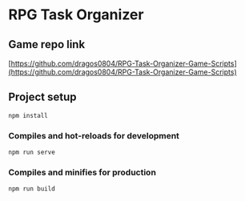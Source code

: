 # RPG Task Organizer


## Game repo link
[https://github.com/dragos0804/RPG-Task-Organizer-Game-Scripts](https://github.com/dragos0804/RPG-Task-Organizer-Game-Scripts)

## Project setup
```
npm install
```

### Compiles and hot-reloads for development
```
npm run serve
```

### Compiles and minifies for production
```
npm run build
```
